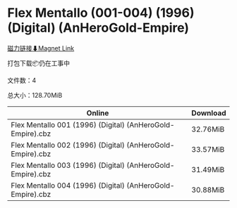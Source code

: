 # Flex Mentallo (001-004) (1996) (Digital) (AnHeroGold-Empire)

[磁力链接⬇Magnet Link](magnet:?xt=urn:btih:5ddcb8e48e2ea6c97b568a82adfaa52b9ec694a5&dn=Flex%20Mentallo%20%28001-004%29%20%281996%29%20%28Digital%29%20%28AnHeroGold-Empire%29)

打包下载📦仍在工事中

文件数：4

总大小：128.70MiB

Online | Download
--- | ---
Flex Mentallo 001 (1996) (Digital) (AnHeroGold-Empire).cbz | 32.76MiB
Flex Mentallo 002 (1996) (Digital) (AnHeroGold-Empire).cbz | 33.57MiB
Flex Mentallo 003 (1996) (Digital) (AnHeroGold-Empire).cbz | 31.49MiB
Flex Mentallo 004 (1996) (Digital) (AnHeroGold-Empire).cbz | 30.88MiB